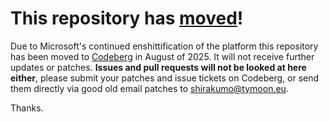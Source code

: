 # This repository has [moved](https://shirakumo.org/projects/sf3-blender-addon)!
Due to Microsoft's continued enshittification of the platform this repository has been moved to [Codeberg](https://shirakumo.org/projects/sf3-blender-addon) in August of 2025. It will not receive further updates or patches. **Issues and pull requests will not be looked at here either**, please submit your patches and issue tickets on Codeberg, or send them directly via good old email patches to [shirakumo@tymoon.eu](mailto:shirakumo@tymoon.eu).

Thanks.